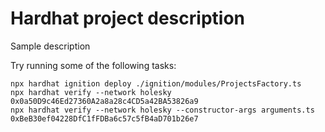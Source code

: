 # Hardhat project description 

Sample description

Try running some of the following tasks:

```shell
npx hardhat ignition deploy ./ignition/modules/ProjectsFactory.ts
npx hardhat verify --network holesky 0x0a50D9c46Ed27360A2a8a28c4CD5a42BA53826a9
npx hardhat verify --network holesky --constructor-args arguments.ts 0xBeB30ef04228DfC1fFDBa6c57c5fB4aD701b26e7
```